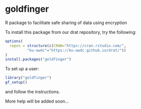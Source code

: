 # goldfinger

R package to facilitate safe sharing of data using encryption

To install this package from our drat repository, try the following:

```r
options(
  repos = structure(c(CRAN="https://cran.rstudio.com/",
          "ku-awdc"="https://ku-awdc.github.io/drat/"))
)
install.packages("goldfinger")
```

To set up a user:

```r
library("goldfinger")
gf_setup()
```

and follow the instructions.

More help will be added soon...
